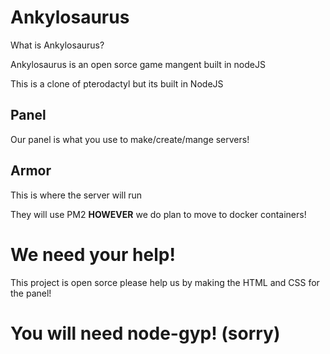 # Ankylosaurus


What is Ankylosaurus?

Ankylosaurus is an open sorce game mangent built in nodeJS

This is a clone of pterodactyl but its built in NodeJS


## Panel

Our panel is what you use to make/create/mange servers!

## Armor

This is where the server will run

They will use PM2 **HOWEVER** we do plan to move to docker containers!


# We need your help!

This project is open sorce please help us by making the HTML and CSS for the panel!

# You will need node-gyp! (sorry)